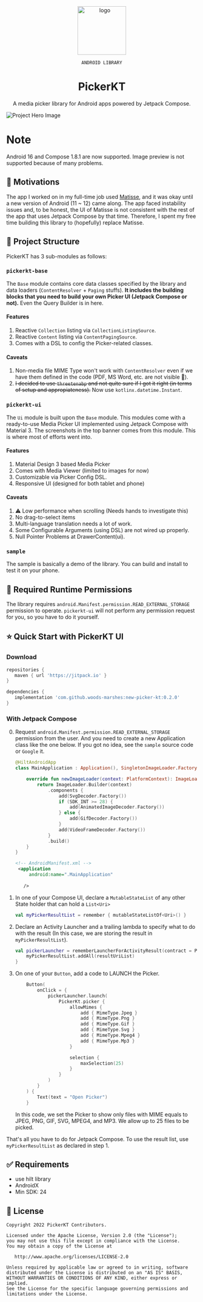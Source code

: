 
<div align="center">

<img width="128" height="128" src="./repo_metadata/logo.webp" alt="logo">

<span>

`ANDROID LIBRARY`

</span>

# PickerKT

<p>A media picker library for Android apps powered by Jetpack Compose.</p>
</div>

![Project Hero Image](./repo_metadata/hero_image.png)
# Note
Android 16 and Compose 1.8.1 are now supported.
Image preview is not supported because of many problems.

## 🚩 Motivations
The app I worked on in my full-time job used [Matisse](https://github.com/zhihu/Matisse), and it was okay until a new version of Android (11 ~ 12) came along. The app faced instability issues and, to be honest, the UI of Matisse is not consistent with the rest of the app that uses Jetpack Compose by that time. Therefore, I spent my free time building this library to (hopefully) replace Matisse.


## 🎀 Project Structure
PickerKT has 3 sub-modules as follows:

### `pickerkt-base`
The `Base` module contains core data classes specified by the library and data loaders (`ContentResolver` + `Paging` stuffs). **It includes the building blocks that you need to build your own Picker UI (Jetpack Compose or not).** Even the Query Builder is in here.

#### Features
1. Reactive `Collection` listing via `CollectionListingSource`.
2. Reactive `Content` listing via `ContentPagingSource`.
3. Comes with a DSL to config the Picker-related classes.

#### Caveats
1. Non-media file MIME Type won't work with `ContentResolver` even if we have them defined in the code (PDF, MS Word, etc. are not visible 🥲).
2. ~~I decided to use `threetenabp` and not quite sure if I got it right (in terms of setup and appropiateness).~~
   Now use `kotlinx.datetime.Instant`.

### `pickerkt-ui`
The `Ui` module is built upon the `Base` module. This modules come with a ready-to-use Media Picker UI implemented using Jetpack Compose with Material 3. The screenshots in the top banner comes from this module. This is where most of efforts went into.

#### Features
1. Material Design 3 based Media Picker
2. Comes with Media Viewer (limited to images for now)
3. Customizable via Picker Config DSL.
4. Responsive UI (designed for both tablet and phone)

#### Caveats
1. ⚠️ Low performance when scrolling (Needs hands to investigate this)
2. No drag-to-select items
3. Multi-language translation needs a lot of work.
4. Some Configurable Arguments (using DSL) are not wired up properly.
5. Null Pointer Problems at DrawerContent(ui).

### `sample`
The sample is basically a demo of the library. You can build and install to test it on your phone.


## 🔐 Required Runtime Permissions
The library requires `android.Manifest.permission.READ_EXTERNAL_STORAGE` permission to operate. `pickerkt-ui` will not perform any permission request for you, so you have to do it yourself.


## ⭐ Quick Start with PickerKT UI

### Download
```groovy
repositories {
   maven { url 'https://jitpack.io' }
}

dependencies {
   implementation 'com.github.woods-marshes:new-picker-kt:0.2.0'
}
```

### With Jetpack Compose
0. Request `android.Manifest.permission.READ_EXTERNAL_STORAGE` permission from the user. And you need to create a new Application class like the one below. If you got no idea, see the `sample` source code or `Google` it.
   ```kotlin
   @HiltAndroidApp
   class MainApplication : Application(), SingletonImageLoader.Factory {
   
       override fun newImageLoader(context: PlatformContext): ImageLoader {
           return ImageLoader.Builder(context)
               .components {
                   add(SvgDecoder.Factory())
                   if (SDK_INT >= 28) {
                       add(AnimatedImageDecoder.Factory())
                   } else {
                       add(GifDecoder.Factory())
                   }
                   add(VideoFrameDecoder.Factory())
               }
               .build()
       }
   }
    ```
   ```xml
   <!-- AndroidManifest.xml -->
    <application
        android:name=".MainApplication"
    
      />
   ```
1. In one of your Compose UI, declare a `MutableStateList` of any other State holder that can hold a `List<Uri>`
    ```kotlin
    val myPickerResultList = remember { mutableStateListOf<Uri>() }
    ```
2. Declare an Activity Launcher and a trailing lambda to specify what to do with the result (In this case, we are storing the result in `myPickerResultList`).
    ```kotlin
    val pickerLauncher = rememberLauncherForActivityResult(contract = PickerKtActivityResult()) { resultUriList ->
        myPickerResultList.addAll(resultUriList)
    }
    ```
3. On one of your `Button`, add a code to LAUNCH the Picker.
    ```kotlin
        Button(
            onClick = {
                pickerLauncher.launch(
                    PickerKt.picker {
                        allowMimes {
                            add { MimeType.Jpeg }
                            add { MimeType.Png }
                            add { MimeType.Gif }
                            add { MimeType.Svg }
                            add { MimeType.Mpeg4 }
                            add { MimeType.Mp3 }
                        }

                        selection {
                            maxSelection(25)
                        }
                    }
                )
            }
        ) {
            Text(text = "Open Picker")
        }
    ```

    In this code, we set the Picker to show only files with MIME equals to JPEG, PNG, GIF, SVG, MPEG4, and MP3. We allow up to 25 files to be picked.

That's all you have to do for Jetpack Compose. To use the result list, use `myPickerResultList` as declared in step 1.

## ✅ Requirements
- use hilt library
- AndroidX
- Min SDK: 24

## 📃 License
    Copyright 2022 PickerKT Contributors.

    Licensed under the Apache License, Version 2.0 (the "License");
    you may not use this file except in compliance with the License.
    You may obtain a copy of the License at

       http://www.apache.org/licenses/LICENSE-2.0

    Unless required by applicable law or agreed to in writing, software
    distributed under the License is distributed on an "AS IS" BASIS,
    WITHOUT WARRANTIES OR CONDITIONS OF ANY KIND, either express or implied.
    See the License for the specific language governing permissions and
    limitations under the License.
